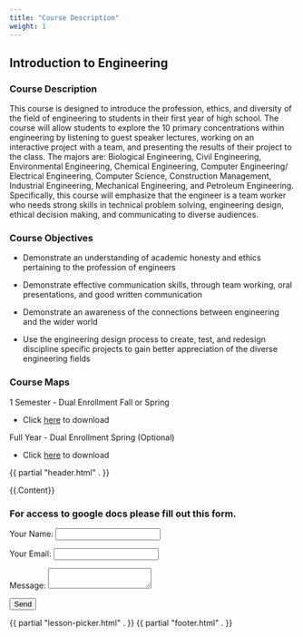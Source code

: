 ```yaml
---
title: "Course Description"
weight: 1
---
```


## Introduction to Engineering

### **Course Description** 

This course is designed to introduce the profession, ethics, and diversity of the field of engineering to students in their first year of high school.  The course will allow students to explore the 10 primary concentrations within engineering by listening to guest speaker lectures, working on an interactive project with a team, and presenting the results of their project to the class.  The majors are: Biological Engineering, Civil Engineering, Environmental Engineering, Chemical Engineering, Computer Engineering/ Electrical Engineering, Computer Science, Construction Management, Industrial Engineering, Mechanical Engineering, and Petroleum Engineering.  Specifically, this course will emphasize that the engineer is a team worker who needs strong skills in technical problem solving, engineering design, ethical decision making, and communicating to diverse audiences.  

### Course Objectives

* Demonstrate an understanding of academic honesty and ethics pertaining to the profession of engineers

* Demonstrate effective communication skills, through team working, oral presentations, and good written communication

* Demonstrate an awareness of the connections between engineering and the wider world

* Use the engineering design process to create, test, and redesign discipline specific projects to gain better appreciation of the diverse engineering fields

### Course Maps

1 Semester - Dual Enrollment Fall or Spring

* Click <a href="../Course%2520Info/Course%20Syllabus%20-%20Intro%20to%20Engineering%20DE.pdf" download>here</a> to download

Full Year - Dual Enrollment Spring (Optional)

* Click <a href="../Course%2520Info/Course%20Syllabus%20-%20Intro%20to%20Engineering%20Non-DE.pdf" download>here</a> to download

{{ partial "header.html" . }}

{{.Content}}
<h3>For access to google docs please fill out this form.</h3>
<form name="contact" method="POST" netlify>
  <p>
    <label>Your Name:
      <input type="text" name="name">
    </label>
  </p>
  <p>
    <label>Your Email:
      <input type="email" name="email">
    </label>
  </p>
  <p>
    <label>Message:
      <textarea name="message"></textarea>
    </label>
  </p>
  <p>
    <button type="submit">Send</button>
  </p>
</form>
{{ partial "lesson-picker.html" . }}
{{ partial "footer.html" . }}